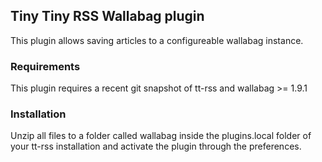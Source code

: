 ## Tiny Tiny RSS Wallabag plugin
This plugin allows saving articles to a configureable wallabag instance.

### Requirements
This plugin requires a recent git snapshot of tt-rss and wallabag >= 1.9.1

### Installation
Unzip all files to a folder called wallabag inside the plugins.local folder of 
your tt-rss installation and activate the plugin through the preferences.